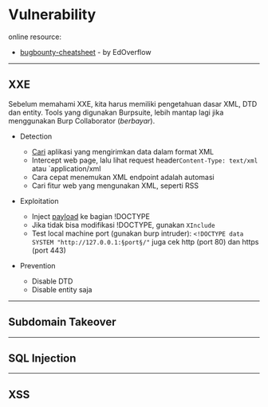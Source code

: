 # Vulnerability
online resource:
- [bugbounty-cheatsheet](https://github.com/EdOverflow/bugbounty-cheatsheet) - by EdOverflow
---

## XXE
Sebelum memahami XXE, kita harus memiliki pengetahuan dasar XML, DTD dan entity. Tools yang digunakan Burpsuite, lebih mantap lagi jika menggunakan Burp Collaborator (*berbayar*).
- Detection
  - [Cari](https://christian-schneider.net/GenericXxeDetection.html) aplikasi yang mengirimkan data dalam format XML
  - Intercept web page, lalu lihat request header`Content-Type: text/xml` atau `application/xml
  - Cara cepat menemukan XML endpoint adalah automasi
  - Cari fitur web yang mengunakan XML, seperti RSS
  
- Exploitation
  - Inject [payload](https://github.com/payloadbox/xxe-injection-payload-list) ke bagian !DOCTYPE
  - Jika tidak bisa modifikasi !DOCTYPE, gunakan `XInclude`
  - Test local machine port (gunakan burp intruder): `<!DOCTYPE data SYSTEM "http://127.0.0.1:§port§/"` juga cek http (port 80) dan https (port 443)

- Prevention
  - Disable DTD
  - Disable entity saja
---
## Subdomain Takeover

---
## SQL Injection

---
## XSS


